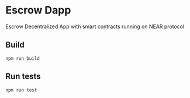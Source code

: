 Escrow Dapp
==================

Escrow Decentralized App with smart contracts running on NEAR protocol

## Build

`npm run build`
## Run tests

`npm run test`

